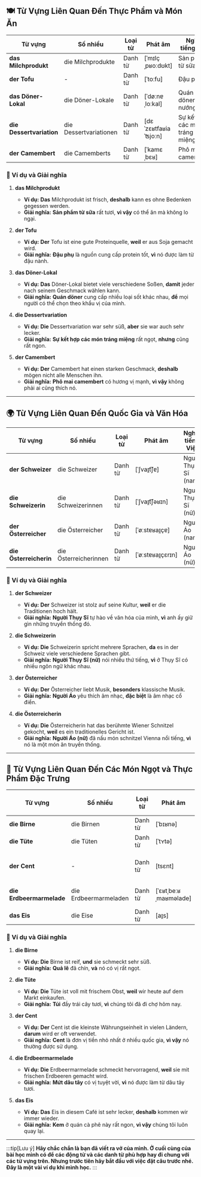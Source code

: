 ## **🍽️ Từ Vựng Liên Quan Đến Thực Phẩm và Món Ăn**

|**Từ vựng**|**Số nhiều**|**Loại từ**|**Phát âm**|**Nghĩa tiếng Việt**|
|---|---|---|---|---|
|**das Milchprodukt**|die Milchprodukte|Danh từ|[ˈmɪlçˌpʁoːdʊkt]|Sản phẩm từ sữa|
|**der Tofu**|-|Danh từ|[ˈtoːfu]|Đậu phụ|
|**das Döner-Lokal**|die Döner-Lokale|Danh từ|[ˈdøːnɐˌloːkal]|Quán bán döner (thịt nướng)|
|**die Dessertvariation**|die Dessertvariationen|Danh từ|[dɛˈzɛʁtfaʁiaˈʦjoːn]|Sự kết hợp các món tráng miệng|
|**der Camembert**|die Camemberts|Danh từ|[ˈkamɛˌbɛʁ]|Phô mai camembert|

### **📌 Ví dụ và Giải nghĩa**

1. **das Milchprodukt**
    
    - **Ví dụ:** **Das** Milchprodukt ist frisch, **deshalb** kann es ohne Bedenken gegessen werden.
    - **Giải nghĩa:** **Sản phẩm từ sữa** rất tươi, **vì vậy** có thể ăn mà không lo ngại.
2. **der Tofu**
    
    - **Ví dụ:** **Der** Tofu ist eine gute Proteinquelle, **weil** er aus Soja gemacht wird.
    - **Giải nghĩa:** **Đậu phụ** là nguồn cung cấp protein tốt, **vì** nó được làm từ đậu nành.
3. **das Döner-Lokal**
    
    - **Ví dụ:** **Das** Döner-Lokal bietet viele verschiedene Soßen, **damit** jeder nach seinem Geschmack wählen kann.
    - **Giải nghĩa:** **Quán döner** cung cấp nhiều loại sốt khác nhau, **để** mọi người có thể chọn theo khẩu vị của mình.
4. **die Dessertvariation**
    
    - **Ví dụ:** **Die** Dessertvariation war sehr süß, **aber** sie war auch sehr lecker.
    - **Giải nghĩa:** **Sự kết hợp các món tráng miệng** rất ngọt, **nhưng** cũng rất ngon.
5. **der Camembert**
    
    - **Ví dụ:** **Der** Camembert hat einen starken Geschmack, **deshalb** mögen nicht alle Menschen ihn.
    - **Giải nghĩa:** **Phô mai camembert** có hương vị mạnh, **vì vậy** không phải ai cũng thích nó.

---
## **🌍 Từ Vựng Liên Quan Đến Quốc Gia và Văn Hóa**

|**Từ vựng**|**Số nhiều**|**Loại từ**|**Phát âm**|**Nghĩa tiếng Việt**|
|---|---|---|---|---|
|**der Schweizer**|die Schweizer|Danh từ|[ˈʃvaɪ̯t͡ʃɐ]|Người Thụy Sĩ (nam)|
|**die Schweizerin**|die Schweizerinnen|Danh từ|[ˈʃvaɪ̯t͡ʃəʁɪn]|Người Thụy Sĩ (nữ)|
|**der Österreicher**|die Österreicher|Danh từ|[ˈøːstɐʁaɪ̯çɐ]|Người Áo (nam)|
|**die Österreicherin**|die Österreicherinnen|Danh từ|[ˈøːstɐʁaɪ̯çɛrɪn]|Người Áo (nữ)|

### **📌 Ví dụ và Giải nghĩa**

1. **der Schweizer**
    
    - **Ví dụ:** **Der** Schweizer ist stolz auf seine Kultur, **weil** er die Traditionen hoch hält.
    - **Giải nghĩa:** **Người Thụy Sĩ** tự hào về văn hóa của mình, **vì** anh ấy giữ gìn những truyền thống đó.
2. **die Schweizerin**
    
    - **Ví dụ:** **Die** Schweizerin spricht mehrere Sprachen, **da** es in der Schweiz viele verschiedene Sprachen gibt.
    - **Giải nghĩa:** **Người Thụy Sĩ (nữ)** nói nhiều thứ tiếng, **vì** ở Thụy Sĩ có nhiều ngôn ngữ khác nhau.
3. **der Österreicher**
    
    - **Ví dụ:** **Der** Österreicher liebt Musik, **besonders** klassische Musik.
    - **Giải nghĩa:** **Người Áo** yêu thích âm nhạc, **đặc biệt** là âm nhạc cổ điển.
4. **die Österreicherin**
    
    - **Ví dụ:** **Die** Österreicherin hat das berühmte Wiener Schnitzel gekocht, **weil** es ein traditionelles Gericht ist.
    - **Giải nghĩa:** **Người Áo (nữ)** đã nấu món schnitzel Vienna nổi tiếng, **vì** nó là một món ăn truyền thống.

---
## **🍰 Từ Vựng Liên Quan Đến Các Món Ngọt và Thực Phẩm Đặc Trưng**

|**Từ vựng**|**Số nhiều**|**Loại từ**|**Phát âm**|**Nghĩa tiếng Việt**|
|---|---|---|---|---|
|**die Birne**|die Birnen|Danh từ|[ˈbɪʁnə]|Quả lê|
|**die Tüte**|die Tüten|Danh từ|[ˈtʏtə]|Túi|
|**der Cent**|-|Danh từ|[tsɛnt]|Cent (đơn vị tiền tệ)|
|**die Erdbeermarmelade**|die Erdbeermarmeladen|Danh từ|[ˈɛʁtˌbeːʁˌmaʁməlade]|Mứt dâu tây|
|**das Eis**|die Eise|Danh từ|[aɪ̯s]|Kem, đá|

### **📌 Ví dụ và Giải nghĩa**

1. **die Birne**
    
    - **Ví dụ:** **Die** Birne ist reif, **und** sie schmeckt sehr süß.
    - **Giải nghĩa:** **Quả lê** đã chín, **và** nó có vị rất ngọt.
2. **die Tüte**
    
    - **Ví dụ:** **Die** Tüte ist voll mit frischem Obst, **weil** wir heute auf dem Markt einkaufen.
    - **Giải nghĩa:** **Túi** đầy trái cây tươi, **vì** chúng tôi đã đi chợ hôm nay.
3. **der Cent**
    
    - **Ví dụ:** **Der** Cent ist die kleinste Währungseinheit in vielen Ländern, **darum** wird er oft verwendet.
    - **Giải nghĩa:** **Cent** là đơn vị tiền nhỏ nhất ở nhiều quốc gia, **vì vậy** nó thường được sử dụng.
4. **die Erdbeermarmelade**
    
    - **Ví dụ:** **Die** Erdbeermarmelade schmeckt hervorragend, **weil** sie mit frischen Erdbeeren gemacht wird.
    - **Giải nghĩa:** **Mứt dâu tây** có vị tuyệt vời, **vì** nó được làm từ dâu tây tươi.
5. **das Eis**
    
    - **Ví dụ:** **Das** Eis in diesem Café ist sehr lecker, **deshalb** kommen wir immer wieder.
    - **Giải nghĩa:** **Kem** ở quán cà phê này rất ngon, **vì vậy** chúng tôi luôn quay lại.


---
:::tip[Lưu ý]
**Hãy chắc chắn là bạn đã viết ra vở của mình. Ở cuối cùng của bài học mình có để các động từ và các danh từ phù hợp hay đi chung với các từ vựng trên. Nhưng trước tiên hãy bắt đầu với việc đặt câu trước nhé. Đây là một vài ví dụ khi mình học.**
:::